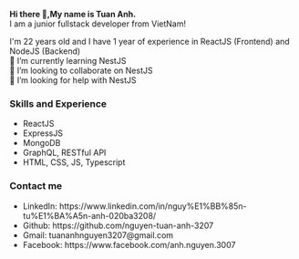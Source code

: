 <strong>Hi there 👋,My name is Tuan Anh. </strong> <br/>
I am a junior fullstack developer from VietNam!

I'm 22 years old and I have 1 year of experience in ReactJS (Frontend) and NodeJS (Backend)
<br/>
🌱 I’m currently learning NestJS <br/>
👯 I’m looking to collaborate on NestJS <br/>
🤔 I’m looking for help with NestJS<br/>
<h3>Skills and Experience </h3>
<ul>
  <li>ReactJS</li>
<li>ExpressJS</li>
<li>MongoDB</li>
<li>GraphQL, RESTful API</li>
<li>HTML, CSS, JS, Typescript</li>
  </ul>
<h3>Contact me </h3>
  <ul>
<li>LinkedIn: https://www.linkedin.com/in/nguy%E1%BB%85n-tu%E1%BA%A5n-anh-020ba3208/</li>
<li>Github: https://github.com/nguyen-tuan-anh-3207</li>
<li>Gmail: tuananhnguyen3207@gmail.com</li>
<li>Facebook: https://www.facebook.com/anh.nguyen.3007</li>
  </ul>
